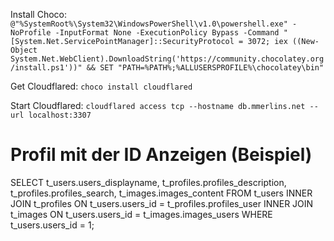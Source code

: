Install Choco:
`@"%SystemRoot%\System32\WindowsPowerShell\v1.0\powershell.exe" -NoProfile -InputFormat None -ExecutionPolicy Bypass -Command "[System.Net.ServicePointManager]::SecurityProtocol = 3072; iex ((New-Object System.Net.WebClient).DownloadString('https://community.chocolatey.org/install.ps1'))" && SET "PATH=%PATH%;%ALLUSERSPROFILE%\chocolatey\bin"`

Get Cloudflared:
`choco install cloudflared`

Start Cloudflared:
`cloudflared access tcp --hostname db.mmerlins.net --url localhost:3307`

# Profil mit der ID Anzeigen (Beispiel)
SELECT t_users.users_displayname, t_profiles.profiles_description, t_profiles.profiles_search, t_images.images_content
FROM t_users
INNER JOIN t_profiles
ON t_users.users_id = t_profiles.profiles_user
INNER JOIN t_images
ON t_users.users_id = t_images.images_users
WHERE t_users.users_id = 1;
